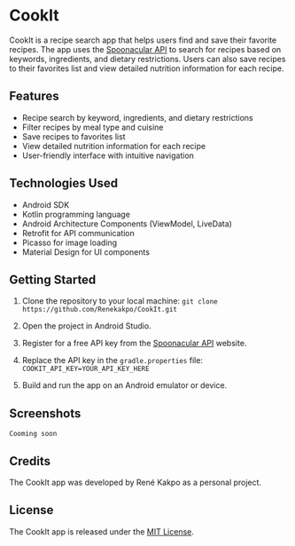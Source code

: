 CookIt
============================================

CookIt is a recipe search app that helps users find and save their favorite recipes. The app uses the [Spoonacular API](https://spoonacular.com/food-api) to search for recipes based on keywords, ingredients, and dietary restrictions. Users can also save recipes to their favorites list and view detailed nutrition information for each recipe.

Features
-------------------------------------------
* Recipe search by keyword, ingredients, and dietary restrictions
* Filter recipes by meal type and cuisine
* Save recipes to favorites list
* View detailed nutrition information for each recipe
* User-friendly interface with intuitive navigation

Technologies Used
-------------------------------------------
* Android SDK
* Kotlin programming language
* Android Architecture Components (ViewModel, LiveData)
* Retrofit for API communication
* Picasso for image loading
* Material Design for UI components

Getting Started
------------------------------------------
1. Clone the repository to your local machine:
`git clone https://github.com/Renekakpo/CookIt.git`

2. Open the project in Android Studio.
3. Register for a free API key from the [Spoonacular API](https://spoonacular.com/food-api) website.
4. Replace the API key in the `gradle.properties` file:
`COOKIT_API_KEY=YOUR_API_KEY_HERE`

5. Build and run the app on an Android emulator or device.

Screenshots
------------------------------------------
`Cooming soon`

Credits
------------------------------------------
The CookIt app was developed by René Kakpo as a personal project.

License
------------------------------------------
The CookIt app is released under the [MIT License](https://github.com/Renekakpo/cookIt/blob/main/LICENSE).
